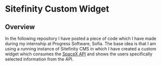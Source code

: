 # Sitefinity Custom Widget
## Overview
In the following repository I have posted a piece of code which I have made during my internship at Progress Software, Sofia. The base idea is that I am using a running instance of Sitefinity CMS in which I have created a custom widget which consumes the [SpaceX API](https://github.com/r-spacex/SpaceX-API) and shows the users specifically selected information from the API.

